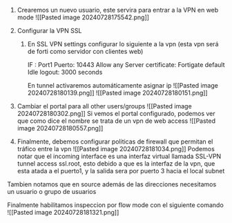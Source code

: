 1. Crearemos un nuevo usuario, este servira para entrar a la VPN en web mode
	![[Pasted image 20240728175542.png]]

2. Configurar la VPN SSL
	1. En SSL VPN settings configurar lo siguiente a la vpn (esta vpn será de forti como servidor con clientes web)

		IF : Port1
		Puerto: 10443
		Allow any
		Server certificate: Fortigate default
		Idle logout: 3000 seconds

		En tunnel activaremos automáticamente asignar ip
	![[Pasted image 20240728180139.png]]
	![[Pasted image 20240728180151.png]]

2. Cambiar el portal para all other users/groups ![[Pasted image 20240728180302.png]]
	Si vemos el portal configurado, podemos ver que como dice el nombre se trata de un vpn de web access
	![[Pasted image 20240728180557.png]]

3. Finalmente, debemos configurar politicas de firewall que permitan el tráfico entre la vpn 
	![[Pasted image 20240728181034.png]]
	Podemos notar que el incoming interface es una interfaz virtual llamada SSL-VPN tunnel access ssl.root, esto debido a que es la interfaz de la vpn, que esta atada a el puerto1, y la salida sera por puerto 3 hacia el local subnet

Tambien notamos que en source además de las direcciones necesitamos un usuario o grupo de usuarios

Finalmente habilitamos inspeccion por flow mode con el siguiente comando
![[Pasted image 20240728181321.png]]


	